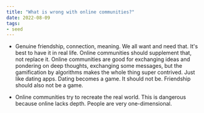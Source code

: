 ```yaml
---
title: "What is wrong with online communities?"
date: 2022-08-09
tags:
- seed
---
```

- Genuine friendship, connection, meaning. We all want and need that. It's best to have it in real life. Online communities should supplement that, not replace it. Online communities are good for exchanging ideas and pondering on deep thoughts, exchanging some messages, but the gamification by algorithms makes the whole thing super contrived. Just like dating apps. Dating becomes a game. It should not be. Friendship should also not be a game. 

- Online communities try to recreate the real world. This is dangerous because online lacks depth. People are very one-dimensional. 
